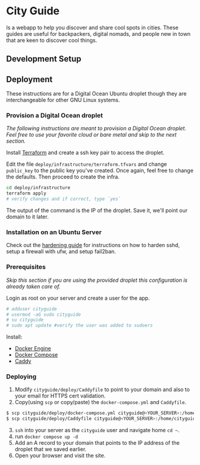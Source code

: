 # City Guide
Is a webapp to help you discover and share cool spots in cities. These guides are useful for backpackers, digital 
nomads, and people new in town that are keen to discover cool things.
## Development Setup
## Deployment 
These instructions are for a Digital Ocean Ubuntu droplet though they are interchangeable for other GNU Linux systems.  

### Provision a Digital Ocean droplet
_The following instructions are meant to provision a Digital Ocean droplet. Feel free to use your favorite cloud or 
bare metal and skip to the next section._

Install [Terraform](https://learn.hashicorp.com/tutorials/terraform/install-cli) and create a ssh key pair to access 
the droplet.

Edit the file `deploy/infrastructure/terraform.tfvars` and change `public_key` to the public key you've created. Once
again, feel free to change the defaults. Then proceed to create the infra.

```bash
cd deploy/infrastructure
terraform apply
# verify changes and if correct, type `yes`
```
The output of the command is the IP of the droplet. Save it, we'll point our domain to it later.
### Installation on an Ubuntu Server
Check out the [hardening guide](docs/hardening.md) for instructions on how to harden sshd, setup a firewall with ufw, and setup fail2ban.

### Prerequisites
_Skip this section if you are using the provided droplet this configuration is already taken care of._

Login as root on your server and create a user for the app.
```bash
# adduser cityguide
# usermod -aG sudo cityguide
# su cityguide
# sudo apt update #verify the user was added to sudoers
```
Install:
* [Docker Engine](https://docs.docker.com/engine/install/ubuntu) 
* [Docker Compose](https://docs.docker.com/compose/install/linux/)
* [Caddy](https://caddyserver.com/docs/install#debian-ubuntu-raspbian)


### Deploying 
1. Modify `cityguide/deploy/Caddyfile` to point to your domain and also to your email for HTTPS cert validation.
2. Copy(using `scp` or copy/paste) the `docker-compose.yml` and `Caddyfile`.
```bash
$ scp cityguide/deploy/docker-compose.yml cityguide@<YOUR_SERVER>:/home/cityguide
$ scp cityguide/deploy/Caddyfile cityguide@<YOUR_SERVER>:/home/cityguide
```
3. `ssh` into your server as the `cityguide` user and navigate home `cd ~`.
4. run `docker compose up -d`
5. Add an A record to your domain that points to the IP address of the droplet that we saved earlier. 
6. Open your browser and visit the site.